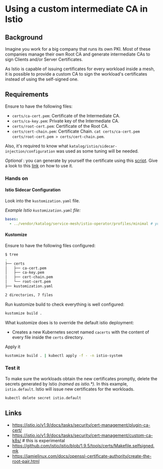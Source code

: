 # Using a custom intermediate CA in Istio

## Background

Imagine you work for a big company that runs its own PKI. Most of these companies manage their own Root CA and generate
intermediate CAs to sign Clients and/or Server Certificates.

As Istio is capable of issuing certificates for every workload inside a mesh, it is possible to provide a custom CA
to sign the workload's certificates instead of using the self-signed one.

## Requirements

Ensure to have the following files:

- `certs/ca-cert.pem`: Certificate of the Intermediate CA.
- `certs/ca-key.pem`: Private key of the Intermediate CA.
- `certs/root-cert.pem`: Certificate of the Root CA.
- `certs/cert-chain.pem`: Certificate Chain. `cat certs/ca-cert.pem certs/root-cert.pem > certs/cert-chain.pem`.

Also, it's required to know what `katalog/istio/sidecar-injection/configuration` was used as some tuning will be
needed.

_Optional_ : you can generate by yourself the certificate using this [script](https://raw.githubusercontent.com/istio/istio/master/tools/certs/Makefile.selfsigned.mk). Give a look to this [link](https://istio.io/v1.9/docs/tasks/security/cert-management/plugin-ca-cert/#plug-in-certificates-and-key-into-the-cluster) on how to use it.
 
### Hands on

#### Istio Sidecar Configuration

Look into the `kustomization.yaml` file.

_Example Istio `kustomization.yaml` file:_

```yaml
bases:
  - ../vendor/katalog/service-mesh/istio-operator/profiles/minimal # you can choose between these flavours: minimal, full, tracing
```

#### Kustomize

Ensure to have the following files configured:

```bash
$ tree
.
├── certs
│   ├── ca-cert.pem
│   ├── ca-key.pem
│   ├── cert-chain.pem
│   └── root-cert.pem
├── kustomization.yaml

2 directories, 7 files
```

Run kustomize build to check everything is well configured:

```bash
kustomize build .
```

What kustomize does is to override the default istio deployment:

- Creates a new Kubernetes secret named `cacerts` with the content of every file inside the `certs` directory.

Apply it

```bash
kustomize build . | kubectl apply -f - -n istio-system
```

### Test it

To make sure the workloads obtain the new certificates promptly, delete the secrets generated by Istio
_(named as istio.\*)_. In this example, `istio.default`. Istio will issue new certificates for the workloads.

```bash
kubectl delete secret istio.default
```

## Links

- <https://istio.io/v1.9/docs/tasks/security/cert-management/plugin-ca-cert/>
- <https://istio.io/v1.9/docs/tasks/security/cert-management/custom-ca-k8s/> # this is experimental
- <https://github.com/istio/istio/blob/1.9.5/tools/certs/Makefile.selfsigned.mk>
- <https://jamielinux.com/docs/openssl-certificate-authority/create-the-root-pair.html>
